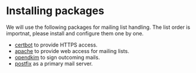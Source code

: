 Installing packages
===================

We will use the following packages for mailing list handling.
The list order is importnat, please install and configure them
one by one.

 - [certbot](docs/certbot.md) to provide HTTPS access.
 - [apache](docs/apache.md) to provide web access for mailing lists.
 - [opendkim](docs/opendkim.md) to sign outcoming mails.
 - [postfix](docs/postfix.md) as a primary mail server.
